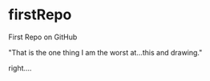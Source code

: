 firstRepo
=========

First Repo on GitHub

"That is the one thing I am the worst at...this and drawing." 

right....
